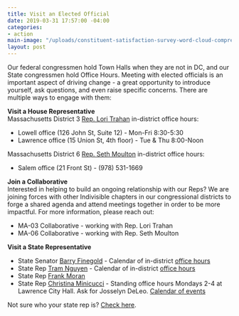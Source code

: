 ```yaml
---
title: Visit an Elected Official
date: 2019-03-31 17:57:00 -04:00
categories:
- action
main-image: "/uploads/constituent-satisfaction-survey-word-cloud-compressed.jpg"
layout: post
---
```


Our federal congressmen hold Town Halls when they are not in DC, and our State congressmen hold Office Hours. Meeting with elected officials is an important aspect of driving change - a great opportunity to introduce yourself, ask questions, and even raise specific concerns. There are multiple ways to engage with them:

**Visit a House Representative**<BR>
Massachusetts District 3 [Rep. Lori Trahan](https://trahan.house.gov/) in-district office hours:
* Lowell office (126 John St, Suite 12) - Mon-Fri 8:30-5:30
* Lawrence office (15 Union St, 4th floor) - Tue & Thu 8:00-Noon

Massachusetts District 6 [Rep. Seth Moulton](https://moulton.house.gov/) in-district office hours:
* Salem office (21 Front St) - (978) 531-1669

**Join a Collaborative**<BR>
Interested in helping to build an ongoing relationship with our Reps? We are joining forces with other Indivisible chapters in our congressional districts to forge a shared agenda and attend meetings together in order to be more impactful. For more information, please reach out:
* MA-03 Collaborative - working with Rep. Lori Trahan
* MA-06 Collaborative - working with Rep. Seth Moulton 

**Visit a State Representative**
* State Senator [Barry Finegold](https://malegislature.gov/Legislators/Profile/BRF0) - Calendar of in-district [office hours](https://www.facebook.com/pg/BarryFinegoldMA/events/?ref=page_internal)
* State Rep [Tram Nguyen](https://malegislature.gov/Legislators/Profile/TTN1) - Calendar of in-district [office hours](https://www.facebook.com/pg/TeamTram.MA/events/?ref=page_internal)
* State Rep [Frank Moran](https://malegislature.gov/Legislators/Profile/FAM1)
* State Rep [Christina Minicucci](https://malegislature.gov/Legislators/Profile/CAM1) - Standing office hours Mondays 2-4 at Lawrence City Hall. Ask for Josselyn DeLeo. [Calendar of events](https://www.facebook.com/pg/christina4rep/events/?ref=page_internal)

Not sure who your state rep is? [Check here](https://malegislature.gov/Search/FindMyLegislator).